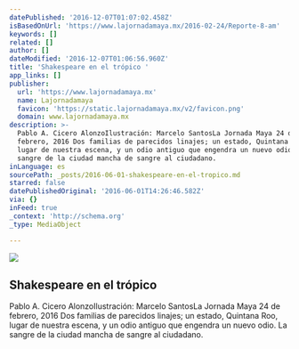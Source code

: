 ```yaml
---
datePublished: '2016-12-07T01:07:02.458Z'
isBasedOnUrl: 'https://www.lajornadamaya.mx/2016-02-24/Reporte-8-am'
keywords: []
related: []
author: []
dateModified: '2016-12-07T01:06:56.960Z'
title: 'Shakespeare en el trópico '
app_links: []
publisher:
  url: 'https://www.lajornadamaya.mx'
  name: Lajornadamaya
  favicon: 'https://static.lajornadamaya.mx/v2/favicon.png'
  domain: www.lajornadamaya.mx
description: >-
  Pablo A. Cicero AlonzoIlustración: Marcelo SantosLa Jornada Maya 24 de
  febrero, 2016 Dos familias de parecidos linajes; un estado, Quintana Roo,
  lugar de nuestra escena, y un odio antiguo que engendra un nuevo odio. La
  sangre de la ciudad mancha de sangre al ciudadano.
inLanguage: es
sourcePath: _posts/2016-06-01-shakespeare-en-el-tropico.md
starred: false
datePublishedOriginal: '2016-06-01T14:26:46.582Z'
via: {}
inFeed: true
_context: 'http://schema.org'
_type: MediaObject

---
```

<article style=""><img src="https://s3-us-west-2.amazonaws.com/the-grid-img/p/cf5a45d34149b9af198149a65be7545a3d66149f.jpg" /><h1>Shakespeare en el trópico </h1><p>Pablo A. Cicero AlonzoIlustración: Marcelo SantosLa Jornada Maya 24 de febrero, 2016 Dos familias de parecidos linajes; un estado, Quintana Roo, lugar de nuestra escena, y un odio antiguo que engendra un nuevo odio. La sangre de la ciudad mancha de sangre al ciudadano.</p></article>
